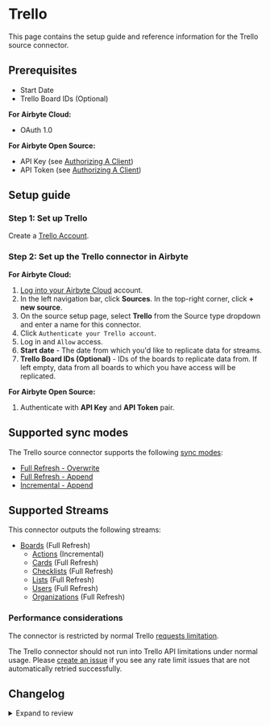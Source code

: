 # Trello

This page contains the setup guide and reference information for the Trello source connector.

## Prerequisites

- Start Date
- Trello Board IDs (Optional)

<!-- env:cloud -->

**For Airbyte Cloud:**

- OAuth 1.0
<!-- /env:cloud -->

<!-- env:oss -->

**For Airbyte Open Source:**

- API Key (see [Authorizing A Client](https://developer.atlassian.com/cloud/trello/guides/rest-api/authorization/#authorizing-a-client))
- API Token (see [Authorizing A Client](https://developer.atlassian.com/cloud/trello/guides/rest-api/authorization/#authorizing-a-client))
<!-- /env:oss -->

## Setup guide

### Step 1: Set up Trello

Create a [Trello Account](https://trello.com).

<!-- env:cloud -->

### Step 2: Set up the Trello connector in Airbyte

**For Airbyte Cloud:**

1. [Log into your Airbyte Cloud](https://cloud.airbyte.com/workspaces) account.
2. In the left navigation bar, click **Sources**. In the top-right corner, click **+ new source**.
3. On the source setup page, select **Trello** from the Source type dropdown and enter a name for this connector.
4. Click `Authenticate your Trello account`.
5. Log in and `Allow` access.
6. **Start date** - The date from which you'd like to replicate data for streams.
7. **Trello Board IDs (Optional)** - IDs of the boards to replicate data from. If left empty, data from all boards to which you have access will be replicated.
<!-- /env:cloud -->

<!-- env:oss -->

**For Airbyte Open Source:**

1. Authenticate with **API Key** and **API Token** pair.
<!-- /env:oss -->

## Supported sync modes

The Trello source connector supports the following [sync modes](https://docs.airbyte.com/cloud/core-concepts#connection-sync-modes):

- [Full Refresh - Overwrite](https://docs.airbyte.com/understanding-airbyte/connections/full-refresh-overwrite/)
- [Full Refresh - Append](https://docs.airbyte.com/understanding-airbyte/connections/full-refresh-append)
- [Incremental - Append](https://docs.airbyte.com/understanding-airbyte/connections/incremental-append)

## Supported Streams

This connector outputs the following streams:

- [Boards](https://developer.atlassian.com/cloud/trello/rest/api-group-members/#api-members-id-boards-get) \(Full Refresh\)
  - [Actions](https://developer.atlassian.com/cloud/trello/rest/api-group-boards/#api-boards-boardid-actions-get) \(Incremental\)
  - [Cards](https://developer.atlassian.com/cloud/trello/rest/api-group-boards/#api-boards-id-cards-get) \(Full Refresh\)
  - [Checklists](https://developer.atlassian.com/cloud/trello/rest/api-group-boards/#api-boards-id-checklists-get) \(Full Refresh\)
  - [Lists](https://developer.atlassian.com/cloud/trello/rest/api-group-boards/#api-boards-id-lists-get) \(Full Refresh\)
  - [Users](https://developer.atlassian.com/cloud/trello/rest/api-group-boards/#api-boards-id-members-get) \(Full Refresh\)
  - [Organizations](https://developer.atlassian.com/cloud/trello/rest/api-group-members/#api-members-id-organizations-get) \(Full Refresh\)

### Performance considerations

The connector is restricted by normal Trello [requests limitation](https://developer.atlassian.com/cloud/trello/guides/rest-api/rate-limits/).

The Trello connector should not run into Trello API limitations under normal usage. Please [create an issue](https://github.com/airbytehq/airbyte/issues) if you see any rate limit issues that are not automatically retried successfully.

## Changelog

<details>
  <summary>Expand to review</summary>

| Version | Date       | Pull Request                                             | Subject                                                                            |
| :------ | :--------- | :------------------------------------------------------- | :--------------------------------------------------------------------------------- |
| 1.0.8 | 2024-07-09 | [41099](https://github.com/airbytehq/airbyte/pull/41099) | Update dependencies |
| 1.0.7 | 2024-07-06 | [40825](https://github.com/airbytehq/airbyte/pull/40825) | Update dependencies |
| 1.0.6 | 2024-06-27 | [40592](https://github.com/airbytehq/airbyte/pull/40592) | Updated to use latest `CDK` version, fixed `cursor pagination` logic |
| 1.0.5 | 2024-06-29 | [39999](https://github.com/airbytehq/airbyte/pull/39999) | Update dependencies |
| 1.0.4 | 2024-06-06 | [39263](https://github.com/airbytehq/airbyte/pull/39263) | [autopull] Upgrade base image to v1.2.2 |
| 1.0.3 | 2024-04-30 | [37598](https://github.com/airbytehq/airbyte/pull/37598) | Changed last records to last record |
| 1.0.2 | 2023-10-13 | [31205](https://github.com/airbytehq/airbyte/pull/31205) | Improve spec description for board ids |
| 1.0.1 | 2023-10-13 | [31168](https://github.com/airbytehq/airbyte/pull/31168) | Fix `cards` schema |
| 1.0.0 | 2023-09-08 | [29876](https://github.com/airbytehq/airbyte/pull/29876) | Migrate to Low Code CDK |
| 0.3.4 | 2023-07-31 | [28734](https://github.com/airbytehq/airbyte/pull/28734) | Updated `expected records` for CAT test and fixed `advancedAuth` broken references |
| 0.3.3 | 2023-06-19 | [27470](https://github.com/airbytehq/airbyte/pull/27470) | Update Organizations schema |
| 0.3.2 | 2023-05-05 | [25870](https://github.com/airbytehq/airbyte/pull/25870) | Added `CDK typeTransformer` to guarantee JSON schema types |
| 0.3.1 | 2023-03-21 | [24266](https://github.com/airbytehq/airbyte/pull/24266) | Get board ids also from organizations |
| 0.3.0 | 2023-03-17 | [24141](https://github.com/airbytehq/airbyte/pull/24141) | Certify to Beta |
| 0.2.0 | 2023-03-15 | [24045](https://github.com/airbytehq/airbyte/pull/24045) | Fix schema for boards and cards streams |
| 0.1.6 | 2021-12-28 | [8628](https://github.com/airbytehq/airbyte/pull/8628) | Updated fields in source-connector specifications |
| 0.1.3 | 2021-11-25 | [8183](https://github.com/airbytehq/airbyte/pull/8183) | Enable specifying board ids in configuration |
| 0.1.2 | 2021-11-08 | [7499](https://github.com/airbytehq/airbyte/pull/7499) | Remove base-python dependencies |
| 0.1.1 | 2021-10-12 | [6968](https://github.com/airbytehq/airbyte/pull/6968) | Add oAuth flow support |
| 0.1.0 | 2021-08-18 | [5501](https://github.com/airbytehq/airbyte/pull/5501) | Release Trello CDK Connector |

</details>
